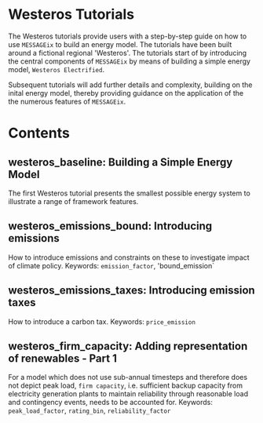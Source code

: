 Westeros Tutorials
==================

The Westeros tutorials provide users with a step-by-step guide on how to use `MESSAGEix`
to build an energy model.  The tutorials have been built around a fictional regional
'Westeros'.  The tutorials start of by introducing the central components of `MESSAGEix`
by means of building a simple energy model, `Westeros Electrified`. 

Subsequent tutorials will add further details and complexity, building on the inital
energy model, thereby providing guidance on the application of the the numerous features
of `MESSAGEix`. 

Contents
========

westeros_baseline: Building a Simple Energy Model
-------------------------------------------------
The first Westeros tutorial presents the smallest possible energy system to illustrate
a range of framework features.

westeros_emissions_bound: Introducing emissions
-----------------------------------------------
How to introduce emissions and constraints on these to investigate impact of climate
policy.
Keywords: `emission_factor`, 'bound_emission`

westeros_emissions_taxes: Introducing emission taxes
----------------------------------------------------
How to introduce a carbon tax.
Keywords: `price_emission`

westeros_firm_capacity: Adding representation of renewables - Part 1
--------------------------------------------------------------------
For a model which does not use sub-annual timesteps and therefore does not depict peak
load, `firm capacity`, i.e. sufficient backup capacity from electricity generation plants
to maintain reliability through reasonable load and contingency events, needs to be
accounted for.
Keywords: `peak_load_factor`, `rating_bin`, `reliability_factor`
